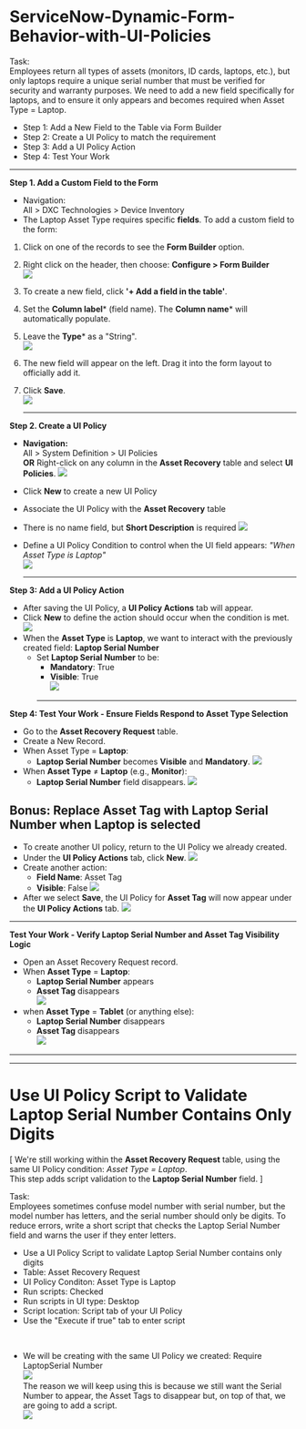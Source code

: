 # ServiceNow-Dynamic-Form-Behavior-with-UI-Policies

Task: <br>
Employees return all types of assets (monitors, ID cards, laptops, etc.), but only laptops require a unique serial number that must be verified for security and warranty purposes. We need to add a new field specifically for laptops, and to ensure it only appears and becomes required when Asset Type = Laptop. <br>
- Step 1: Add a New Field to the Table via Form Builder
- Step 2: Create a UI Policy to match the requirement
- Step 3: Add a UI Policy Action
- Step 4: Test Your Work
------------------------------------------------------------------------------------------------------------
**Step 1. Add a Custom Field to the Form**<br>
- Navigation: <br>
  All > DXC Technologies > Device Inventory <br>
- The Laptop Asset Type requires specific **fields**. To add a custom field to the form: <br>
 1. Click on one of the records to see the **Form Builder** option.  <br>
 2. Right click on the header, then choose: **Configure > Form Builder** <br>
![](https://github.com/CodeWithLuwam/ServiceNow-UI-Policy-and-UI-Policy-Actions/blob/main/Images/Click%20on%20one%20of%20the%20records%20to%20show%20Form%20Builder%20option.png?raw=true)
 3. To create a new field, click **'+ Add a field in the table'**.
 4. Set the **Column label*** (field name). The **Column name*** will automatically populate. 
 5. Leave the **Type*** as a "String". <br>
![](https://github.com/CodeWithLuwam/ServiceNow-UI-Policy-and-UI-Policy-Actions/blob/main/Images/Name%20the%20field%20we%20have%20created.png?raw=true)
 6. The new field will appear on the left. Drag it into the form layout to officially add it.
 7. Click **Save**. <br>
![](https://github.com/CodeWithLuwam/ServiceNow-UI-Policy-and-UI-Policy-Actions/blob/main/Images/New%20field%20added.png?raw=true)<br>

    ---
**Step 2. Create a UI Policy** <br>
- **Navigation:** <br>
  All > System Definition > UI Policies <br>
  **OR** 
  Right-click on any column in the **Asset Recovery** table and select **UI Policies**.
![](https://github.com/CodeWithLuwam/ServiceNow-UI-Policy-and-UI-Policy-Actions/blob/main/Images/UI%20Policies.png?raw=true) <br>
- Click **New** to create a new UI Policy
- Associate the UI Policy with the **Asset Recovery** table
- There is no name field, but **Short Description** is required
![](https://github.com/CodeWithLuwam/ServiceNow-UI-Policy-and-UI-Policy-Actions/blob/main/Images/Short%20Description%20for%20UI%20Policy.png?raw=true)
- Define a UI Policy Condition to control when the UI field appears: *"When Asset Type is Laptop"* <br>
![](https://github.com/CodeWithLuwam/ServiceNow-UI-Policy-and-UI-Policy-Actions/blob/main/Images/UI%20appears%20when%20Asset%20Type%20is%20laptop.png?raw=true) <br>

    ---
**Step 3: Add a UI Policy Action**
- After saving the UI Policy, a **UI Policy Actions** tab will appear. <br>
- Click **New** to define the action should occur when the condition is met. <br>
![](https://github.com/CodeWithLuwam/ServiceNow-UI-Policy-and-UI-Policy-Actions/blob/main/Images/UI%20Policy%20Actions%20tab.png?raw=true)
- When the **Asset Type** is **Laptop**, we want to interact with the previously created field: **Laptop Serial Number** <br>
  - Set **Laptop Serial Number** to be:<br>
    - **Mandatory**: True <br>
    - **Visible**: True <br>
    ![](https://github.com/CodeWithLuwam/ServiceNow-UI-Policy-and-UI-Policy-Actions/blob/main/Images/New%20Record%20of%20New%20UI%20Policy%20Action.png?raw=true) <br>
    ---
**Step 4: Test Your Work - Ensure Fields Respond to Asset Type Selection** <br>
- Go to the **Asset Recovery Request** table.
- Create a New Record. <br>
- When Asset Type = **Laptop**:
  - **Laptop Serial Number** becomes **Visible** and **Mandatory**.
![](https://github.com/CodeWithLuwam/ServiceNow-UI-Policy-and-UI-Policy-Actions/blob/main/Images/Create%20New%20record%20to%20Test%20the%20Asset%20Type.png?raw=true)
- When **Asset Type** ≠ **Laptop** (e.g., **Monitor**): <br>
  - **Laptop Serial Number** field disappears.
![](https://github.com/CodeWithLuwam/ServiceNow-UI-Policy-and-UI-Policy-Actions/blob/main/Images/When%20Condition%20is%20Not%20Met.png?raw=true)

## Bonus: Replace Asset Tag with **Laptop Serial Number** when Laptop is selected <br>
- To create another UI policy, return to the UI Policy we already created. <br>
- Under the **UI Policy Actions** tab, click **New**.
  ![](https://github.com/CodeWithLuwam/ServiceNow-UI-Policy-and-UI-Policy-Actions/blob/main/Images/Select%20New%20in%20the%20UI%20Policy%20Action.png?raw=true)
- Create another action: <br>
  - **Field Name**: Asset Tag
  - **Visible**: False
  ![](https://github.com/CodeWithLuwam/ServiceNow-UI-Policy-and-UI-Policy-Actions/blob/main/Images/UI%20Policy%20Action%20Field%20name%20Asset%20Tag%20Visible%20False.png?raw=true)
- After we select **Save**, the UI Policy for **Asset Tag** will now appear under the **UI Policy Actions** tab.
![](https://github.com/CodeWithLuwam/ServiceNow-UI-Policy-and-UI-Policy-Actions/blob/main/Images/Asset%20Tag%20UI%20Action%20Appears%20in%20UI%20Policy%20Actions%20tab.png?raw=true)

---
**Test Your Work - Verify Laptop Serial Number and Asset Tag Visibility Logic** <br>
- Open an Asset Recovery Request record. <br>
- When **Asset Type** = **Laptop**: <br>
  - **Laptop Serial Number** appears <br>
  - **Asset Tag** disappears <br>
![](https://github.com/CodeWithLuwam/ServiceNow-UI-Policy-and-UI-Policy-Actions/blob/main/Images/Asset%20Type%20Laptop%20Laptop%20Serial%20Number%20appears%20and%20Asset%20Tag%20disappears.png?raw=true)
- when  **Asset Type** = **Tablet** (or anything else):
  - **Laptop Serial Number** disappears <br>
  - **Asset Tag** disappears <br>
![](https://github.com/CodeWithLuwam/ServiceNow-UI-Policy-and-UI-Policy-Actions/blob/main/Images/Asset%20Type%20Tablet,%20Laptop%20Serial%20Number%20disappears%20.png?raw=true)

------------------------------------------------------------------------------------------------------------
------------------------------------------------------------------------------------------------------------
# Use UI Policy Script to Validate Laptop Serial Number Contains Only Digits

[ We're still working within the **Asset Recovery Request** table, using the same UI Policy condition: *Asset Type = Laptop*. <br>
This step adds script validation to the **Laptop Serial Number** field. ] <br> 

Task: <br>
Employees sometimes confuse model number with serial number, but the model number has letters, and the serial number should only be digits. To reduce errors, write a short script that checks the Laptop Serial Number field and warns the user if they enter letters.

- Use a UI Policy Script to validate Laptop Serial Number contains only digits
- Table: Asset Recovery Request
- UI Policy Conditon: Asset Type is Laptop
- Run scripts: Checked
- Run scripts in UI type: Desktop
- Script location: Script tab of your UI Policy
- Use the "Execute if true" tab to enter script <br>
<br>

- We will be creating with the same UI Policy we created: Require LaptopSerial Number <br>
![](https://github.com/CodeWithLuwam/ServiceNow-UI-Policy-and-UI-Policy-Actions/blob/main/Images/Click%20on%20the%20Same%20UI%20Policy%20We%20Created.png?raw=true) <br>
The reason we will keep using this is because we still want the Serial Number to appear, the Asset Tags to disappear but, on top of that, we are going to add a script. <br>
![](https://github.com/CodeWithLuwam/ServiceNow-UI-Policy-and-UI-Policy-Actions/blob/main/Images/Click%20Advanced%20View%20to%20see%20the%20Script%20tab.png?raw=true) <br>


